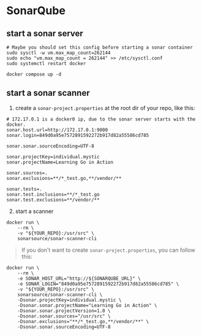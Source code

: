 # SonarQube

## start a sonar server

```shell
# Maybe you should set this config before starting a sonar container
sudo sysctl -w vm.max_map_count=262144
sudo echo "vm.max_map_count = 262144" >> /etc/sysctl.conf
sudo systemctl restart docker

docker compose up -d
```

## start a sonar scanner

1. create a `sonar-project.properties` at the root dir of your repo, like this:
```properties
# 172.17.0.1 is a docker0 ip, due to the sonar server starts with the docker.
sonar.host.url=http://172.17.0.1:9000
sonar.login=849d0a95e7572891592272b917d82a55586cd785

sonar.sonar.sourceEncoding=UTF-8

sonar.projectKey=individual.mystic
sonar.projectName=Learning Go in Action

sonar.sources=.
sonar.exclusions=**/*_test.go,**/vendor/**

sonar.tests=.
sonar.test.inclusions=**/*_test.go
sonar.test.exclusions=**/vendor/**
```

2. start a scanner
```shell
docker run \
    --rm \
    -v "${YOUR_REPO}:/usr/src" \
    sonarsource/sonar-scanner-cli
```

> If you don't want to create `sonar-project.properties`, you can follow this:
```shell
docker run \
    --rm \
    -e SONAR_HOST_URL="http://${SONARQUBE_URL}" \
    -e SONAR_LOGIN="849d0a95e7572891592272b917d82a55586cd785" \
    -v "${YOUR_REPO}:/usr/src" \
    sonarsource/sonar-scanner-cli \
    -Dsonar.projectKey=individual.mystic \
    -Dsonar.sonar.projectName="Learning Go in Action" \
    -Dsonar.sonar.projectVersion=1.0 \
    -Dsonar.sonar.sources="/usr/src" \
    -Dsonar.exclusions="**/*_test.go,**/vendor/**" \
    -Dsonar.sonar.sourceEncoding=UTF-8
```
